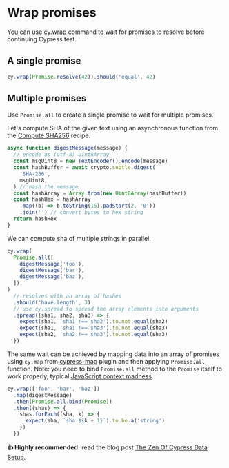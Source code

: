 # Wrap promises

You can use [cy.wrap](https://on.cypress.io/wrap) command to wait for promises to resolve before continuing Cypress test.

## A single promise

<!-- fiddle Wrap a single promise -->

```js
cy.wrap(Promise.resolve(42)).should('equal', 42)
```

<!-- fiddle-end -->

## Multiple promises

Use `Promise.all` to create a single promise to wait for multiple promises.

<!-- fiddle Multiple promises -->

Let's compute SHA of the given text using an asynchronous function from the [Compute SHA256](./sha-256.md) recipe.

```js hide
async function digestMessage(message) {
  // encode as (utf-8) Uint8Array
  const msgUint8 = new TextEncoder().encode(message)
  const hashBuffer = await crypto.subtle.digest(
    'SHA-256',
    msgUint8,
  ) // hash the message
  const hashArray = Array.from(new Uint8Array(hashBuffer))
  const hashHex = hashArray
    .map((b) => b.toString(16).padStart(2, '0'))
    .join('') // convert bytes to hex string
  return hashHex
}
```

We can compute sha of multiple strings in parallel.

```js
cy.wrap(
  Promise.all([
    digestMessage('foo'),
    digestMessage('bar'),
    digestMessage('baz'),
  ]),
)
  // resolves with an array of hashes
  .should('have.length', 3)
  // use cy.spread to spread the array elements into arguments
  .spread((sha1, sha2, sha3) => {
    expect(sha1, 'sha1 !== sha2').to.not.equal(sha2)
    expect(sha1, 'sha1 !== sha3').to.not.equal(sha3)
    expect(sha2, 'sha2 !== sha3').to.not.equal(sha3)
  })
```

The same wait can be achieved by mapping data into an array of promises using `cy.map` from [cypress-map](https://github.com/bahmutov/cypress-map) plugin and then applying `Promise.all` function. Note: you need to bind `Promise.all` method to the `Promise` itself to work properly, typical [JavaScript context madness](https://glebbahmutov.com/blog/no-binding-necessary/).

```js
cy.wrap(['foo', 'bar', 'baz'])
  .map(digestMessage)
  .then(Promise.all.bind(Promise))
  .then((shas) => {
    shas.forEach((sha, k) => {
      expect(sha, `sha ${k + 1}`).to.be.a('string')
    })
  })
```

<!-- fiddle-end -->

**👍 Highly recommended:** read the blog post [The Zen Of Cypress Data Setup](https://glebbahmutov.com/blog/setup-cypress-data/).
